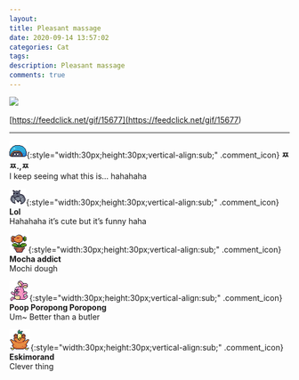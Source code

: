 ```yaml
---
layout: 
title: Pleasant massage
date: 2020-09-14 13:57:02
categories: Cat
tags: 
description: Pleasant massage
comments: true
---
```


![](https://blog.kakaocdn.net/dn/bezdYm/btqIDEApXIO/CmHnsDkob5qWi6fusfVer1/img.gif)

[https://feedclick.net/gif/15677](<https://feedclick.net/gif/15677>)

* * *

![comment](/assets/character/turtle.png){:style="width:30px;height:30px;vertical-align:sub;" .comment_icon} **ㅉㅉ.,ㅉ**  
I keep seeing what this is... hahahaha   
  
![comment](/assets/character/bat.png){:style="width:30px;height:30px;vertical-align:sub;" .comment_icon} **Lol**  
Hahahaha it’s cute but it’s funny haha   
  
![comment](/assets/character/plant.png){:style="width:30px;height:30px;vertical-align:sub;" .comment_icon} **Mocha addict**  
Mochi dough   
  
![comment](/assets/character/bunny.png){:style="width:30px;height:30px;vertical-align:sub;" .comment_icon} **Poop Poropong Poropong**  
Um~ Better than a butler   
  
![comment](/assets/character/bird.png){:style="width:30px;height:30px;vertical-align:sub;" .comment_icon} **Eskimorand**  
Clever thing   
  

